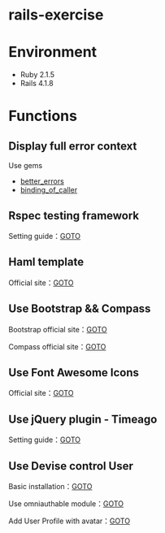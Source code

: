 rails-exercise
==============

# Environment

- Ruby 2.1.5
- Rails 4.1.8

# Functions

## Display full error context

Use gems

- [better_errors](https://github.com/charliesome/better_errors)
- [binding_of_caller](https://github.com/banister/binding_of_caller)

## Rspec testing framework

Setting guide：[GOTO](http://chouandy.logdown.com/posts/241718-configure-rspec-testing-environment)

## Haml template

Official site：[GOTO](http://haml.info/)

## Use Bootstrap && Compass

Bootstrap official site：[GOTO](http://getbootstrap.com/)

Compass official site：[GOTO](http://compass-style.org/)

## Use Font Awesome Icons

Official site：[GOTO](http://fortawesome.github.io/Font-Awesome/)

## Use jQuery plugin - Timeago

Setting guide：[GOTO](http://chouandy.logdown.com/posts/244907-use-jquery-plugin-timeago)

## Use Devise control User

Basic installation：[GOTO](http://chouandy.logdown.com/posts/245117-devise-part-1-basic-installation)

Use omniauthable module：[GOTO](http://chouandy.logdown.com/posts/245192-devise-part-2-use-omniauthable-module)

Add User Profile with avatar：[GOTO](http://chouandy.logdown.com/posts/245349-devise-part-3-add-user-profile-with-avatar)
